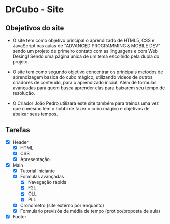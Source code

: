 # DrCubo - Site

## Obejetivos do site

- O site tem como objetivo principal o aprendizado de HTML5, CSS e JavaScript nas aulas de "ADVANCED PROGRAMMING & MOBILE DEV" sendo um projeto de primeiro contato com as linguagens e com Web Desing! Sendo uma página unica de um tema escolhido pela dupla do projeto.

- O site tem como segundo objetivo concentrar os principais metodos de aprendizagem basica do cubo mágico, utilizando videos de outros criadores de conteudo, para o aprendizado inicial. Além de formulas avançadas para quem busca aprender elas para baixarem seu tempo de resolução.

- O Criador João Pedro utilizara este site também para treinos uma vez que o mesmo tem o hobbi de fazer o cubo mágico e objetivos de abaixar seus tempos.

## Tarefas

- [x] Header
    - [x] HTML
    - [x] CSS
    - [X] Apresentação
- [x] Main
    - [X] Tutorial iniciante
    - [x] Formulas avançadas
        - [x] Navegação rápida
        - [x] F2L
        - [x] OLL
        - [x] PLL
    - [x] Cronometro (site externo por enquanto)
    - [x] Formulario previsõa de média de tempo (protipo/proposta de aula)
- [x] Footer
